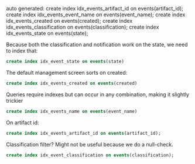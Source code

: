 auto generated:
create index idx_events_artifact_id on events(artifact_id);
create index idx_events_event_name on events(event_name);
create index idx_events_created on events(created);
create index idx_events_classification on events(classification);
create index idx_events_state on events(state);




Because both the classification and notification work on the state, we need to index that:

```sql
create index idx_event_state on events(state)
```

The default management screen sorts on created:

```sql
create index idx_events_created on events(created)
```

Queries require indexes but can occur in any combination, making it slightly trickier

```sql
create index idx_events_name on events(event_name)
```

On artifact id:

```sql
create index idx_events_artifact_id on events(artifact_id);
```



Classification filter? Might not be useful because we do a null-check.

```sql
create index idx_event_classification on events(classification);
```